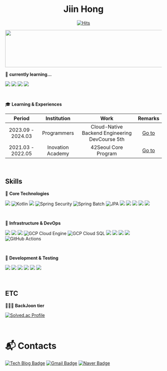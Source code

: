 <h1 align="center">Jiin Hong</h1>

<!--
**JIN-076/JIN-076** is a ✨ _special_ ✨ repository because its `README.md` (this file) appears on your GitHub profile.

Here are some ideas to get you started:

- 🔭 I’m currently working on ...
- 🌱 I’m currently learning ...
- 👯 I’m looking to collaborate on ...
- 🤔 I’m looking for help with ...
- 💬 Ask me about ...
- 📫 How to reach me: ...
- 😄 Pronouns: ...
- ⚡ Fun fact: ...
-->

<p align="center">
  <a href="https://hits.seeyoufarm.com">
    <img src="https://hits.seeyoufarm.com/api/count/incr/badge.svg?url=https%3A%2F%2Fgithub.com%2FJIN-076&count_bg=%2379C83D&title_bg=%23555555&icon=&icon_color=%23E7E7E7&title=hits&edge_flat=false" alt="Hits">
  </a>
</p>

<p align="center">
  <a href="https://www.gitanimals.org/en_US?utm_medium=image&utm_source=JIN-076&utm_content=line">
    <img
      src="https://render.gitanimals.org/lines/JIN-076?pet-id=674484124711217603"
      width="600"
      height="120"
    />
  </a>
</p>

🌱 **currently learning...**

<img src="https://img.shields.io/badge/-Kubernetes-326CE5?style=flat-plastic&logo=kubernetes&logoColor=white"/></a>
<a href="https://gitlab.com/jiinhong989/e-commerce-server/-/tree/dev" target="_blank">
  <img src="https://img.shields.io/badge/-GitLab-FC6D26?style=flat-plastic&logo=gitlab&logoColor=white"/></a>
</a>
<img src="https://img.shields.io/badge/-Kotlin-7F52FF?style=flat-plastic&logo=kotlin&logoColor=white"/></a>
<img src="https://img.shields.io/badge/-PostgreSQL-4169E1?style=flat-plastic&logo=postgresql&logoColor=white"/></a>

<br>

🎓 **Learning & Experiences**

<table>
  <thead>
    <tr>
      <th>Period</th>
      <th>Institution</th>
      <th>Work</th>
      <th>Remarks</th>
    </tr>
  </thead>
  <tbody>
    <tr>
      <td align="center">2023.09 - 2024.03</td>
      <td align="center">Programmers</td>
      <td align="center">Cloud-Native Backend Engineering DevCourse 5th</td>
      <td align="center"><a href="">Go to</a></td>
    </tr>
    <tr>
      <td align="center">2021.03 - 2022.05</td>
      <td align="center">Inovation Academy</td>
      <td align="center">42Seoul Core Program</td>
      <td align="center"><a href="">Go to</a></td>
    </tr>
  </tbody>
</table>

<br>

## Skills

📌 **Core Technologies**

<img src="https://img.shields.io/badge/java 17-FF4800?style=for-the-badge&logo=openjdk&logoColor=white"> ![Kotlin](https://img.shields.io/badge/Kotlin-7F52FF?style=for-the-badge&logo=kotlin&logoColor=white)
<img src="https://img.shields.io/badge/Spring Boot 3.2-6DB33F?style=for-the-badge&logo=spring&logoColor=white">
![Spring Security](https://img.shields.io/badge/Spring%20Security-6DB33F?style=for-the-badge&logo=spring&logoColor=white)
![Spring Batch](https://img.shields.io/badge/Spring%20Batch-6DB33F?style=for-the-badge&logo=spring&logoColor=white)
![JPA](https://img.shields.io/badge/JPA-59666C?style=for-the-badge&logo=hibernate&logoColor=white)
<img src="https://img.shields.io/badge/QueryDsl 5.1-4169E1?style=for-the-badge&logo=QueryDsl&logoColor=white">
<img src="https://img.shields.io/badge/mysql 8.0-4479A1?style=for-the-badge&logo=mysql&logoColor=white">
<img src="https://img.shields.io/badge/MongoDB-4EA94B?style=for-the-badge&logo=mongodb&logoColor=white">
<img src="https://img.shields.io/badge/Apache Kafka-231F20?style=for-the-badge&logo=apachekafka&logoColor=white">
<img src="https://img.shields.io/badge/Redis-DC382D?style=for-the-badge&logo=redis&logoColor=white">

<br>

📌 **Infrastructure & DevOps**

<img src="https://img.shields.io/badge/Amazon EC2-FF9900?style=for-the-badge&logo=amazonec2&logoColor=white"> <img src="https://img.shields.io/badge/Amazon RDS-527FFF?style=for-the-badge&logo=amazonrds&logoColor=white">
<img src="https://img.shields.io/badge/Amazon CloudWatch-FF4F8B?style=for-the-badge&logo=amazoncloudwatch&logoColor=white">
![GCP Cloud Engine](https://img.shields.io/badge/GCP%20Cloud%20Engine-4285F4?style=for-the-badge&logo=googlecloud&logoColor=white)
![GCP Cloud SQL](https://img.shields.io/badge/GCP%20Cloud%20SQL-527FFF?style=for-the-badge&logo=googlecloud&logoColor=white)
<img src="https://img.shields.io/badge/Mongo Atlas-4EA94B?style=for-the-badge&logo=mongodb&logoColor=white">
<img src="https://img.shields.io/badge/Docker-2496ED?style=for-the-badge&logo=docker&logoColor=white">
<img src="https://img.shields.io/badge/Docker Compose-6933FF?style=for-the-badge&logo=docker&logoColor=white">
<img src="https://img.shields.io/badge/Jenkins-D24939?style=for-the-badge&logo=Jenkins&logoColor=white"> 
![GitHub Actions](https://img.shields.io/badge/GitHub%20Actions-2088FF?style=for-the-badge&logo=githubactions&logoColor=white)

<br>

📌 **Development & Testing**

<img src="https://img.shields.io/badge/JUnit4-AF001E?style=for-the-badge&logo=junit4&logoColor=white"> <img src="https://img.shields.io/badge/JUnit5-25A162?style=for-the-badge&logo=junit5&logoColor=white">
<img src="https://img.shields.io/badge/Mockito-2ECE53?style=for-the-badge&logo=mockito&logoColor=white">
<img src="https://img.shields.io/badge/TestContainers-29BEB0?style=for-the-badge&logo=testcontainers&logoColor=white">
<img src="https://img.shields.io/badge/RestDocs-65C179?style=for-the-badge&logo=restdocs&logoColor=white">
<img src="https://img.shields.io/badge/Swagger-85EA2D?style=for-the-badge&logo=Swagger&logoColor=white">

<br>

## ETC

👩🏻‍💻 **BackJoon tier**

[![Solved.ac Profile](http://mazassumnida.wtf/api/v2/generate_badge?boj=andy230)](https://solved.ac/andy230/)

<!--
🧑🏻‍💻 **Github stat**
# [![JIN-076's GitHub stats](https://github-readme-stats.vercel.app/api?username=JIN-076&count_private=true&show_icons=true)](https://github.com/JIN-076/github-readme-stats) 
--> 

<br>

# :mailbox_with_mail: Contacts
[![Tech Blog Badge](http://img.shields.io/badge/-Tech%20blog-black?style=flat-square&logo=github&link=https://velog.io/@andy230/posts/)](https://velog.io/@andy230/posts/)
[![Gmail Badge](https://img.shields.io/badge/Gmail-d14836?style=flat-square&logo=Gmail&logoColor=white&link=mailto:jiinhong989@gmail.com)](mailto:jiinhong989@gmail.com)
[![Naver Badge](https://img.shields.io/badge/Naver-03C75A?style=flat-square&logo=Naver&logoColor=white&link=mailto:andy230@naver.com)](mailto:andy230@naver.com)
